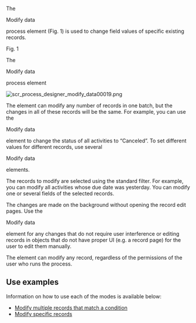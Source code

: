 


 The
 
 Modify data
 
 process element (Fig. 1) is used to change field values of specific existing records.
 




 Fig. 1
 
 The
 
 Modify data
 
 process element
 




![scr_process_designer_modify_data00019.png](https://academy.creatio.com/docs/sites/en/files/documentation/user/en/bpms/BPMonlineHelp/chapter_process_designer/scr_process_designer_modify_data00019.png)




 The element can modify any number of records in one batch, but the changes in all of these records will be the same. For example, you can use the
 
 Modify data
 
 element to change the status of all activities to “Canceled”. To set different values for different records, use several
 
 Modify data
 
 elements.
 



 The records to modify are selected using the standard filter. For example, you can modify all activities whose due date was yesterday. You can modify one or several fields of the selected records.
 



 The changes are made on the background without opening the record edit pages. Use the
 
 Modify data
 
 element for any changes that do not require user interference or editing records in objects that do not have proper UI (e.g. a record page) for the user to edit them manually.
 



 The element can modify any record, regardless of the permissions of the user who runs the process.
 



 Use examples
--------------



 Information on how to use each of the modes is available below:
 


* [Modify multiple records that match a condition](/docs/7-16/user/bpm_tools/process_element_use_cases/data/how_to_work_with_data#XREF_65730_Modify_data)
* [Modify specific records](/docs/7-16/user/bpm_tools/process_element_use_cases/data/how_to_work_with_data#XREF_78838_Modifying_specific)





